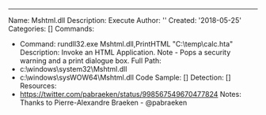 ---
Name: Mshtml.dll
Description: Execute
Author: ''
Created: '2018-05-25'
Categories: []
Commands:
  - Command: rundll32.exe Mshtml.dll,PrintHTML "C:\temp\calc.hta"
    Description: Invoke an HTML Application. Note - Pops a security warning and a print dialogue box.
Full Path:
  - c:\windows\system32\Mshtml.dll
  - c:\windows\sysWOW64\Mshtml.dll
Code Sample: []
Detection: []
Resources:
  - https://twitter.com/pabraeken/status/998567549670477824
Notes: Thanks to Pierre-Alexandre Braeken - @pabraeken
